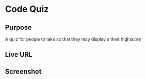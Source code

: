 # Code Quiz

## Purpose
A quiz for people to take so that they may display a their highscore 

## Live URL

## Screenshot
